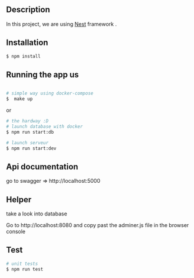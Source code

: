 ## Description

In this project, we are using [Nest](https://github.com/nestjs/nest) framework .

## Installation

```bash
$ npm install
```

## Running the app us

```bash

# simple way using docker-compose
$  make up
```

or

```bash
# the hardway :D
# launch database with docker
$ npm run start:db

# launch serveur
$ npm run start:dev
```

## Api documentation

go to swagger => http://localhost:5000

## Helper

take a look into database

Go to http://localhost:8080 and copy past the adminer.js file in the browser console

## Test

```bash
# unit tests
$ npm run test

```
